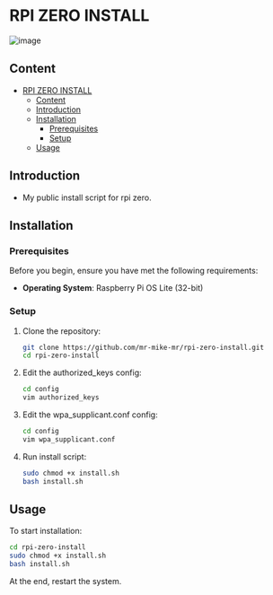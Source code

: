 # RPI ZERO INSTALL

![image](https://i.imgur.com/P3eftiN.png)

## Content

- [RPI ZERO INSTALL](#rpi-zero-install)
  - [Content](#content)
  - [Introduction](#introduction)
  - [Installation](#installation)
    - [Prerequisites](#prerequisites)
    - [Setup](#setup)
  - [Usage](#usage)

## Introduction

- My public install script for rpi zero.

## Installation

### Prerequisites

Before you begin, ensure you have met the following requirements:

- **Operating System**: Raspberry Pi OS Lite (32-bit)

### Setup

1. Clone the repository:

    ```bash
    git clone https://github.com/mr-mike-mr/rpi-zero-install.git
    cd rpi-zero-install
    ```

2. Edit the authorized_keys config:

    ```bash
    cd config
    vim authorized_keys
    ```

3. Edit the wpa_supplicant.conf config:

    ```bash
    cd config
    vim wpa_supplicant.conf
    ```

4. Run install script:

    ```bash
    sudo chmod +x install.sh
    bash install.sh
    ```

## Usage

To start installation:

```bash
cd rpi-zero-install
sudo chmod +x install.sh
bash install.sh
```

At the end, restart the system.
